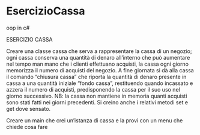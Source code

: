 # EsercizioCassa
oop in c#

ESERCIZIO CASSA

Creare una classe cassa che serva a rappresentare la cassa di un negozio; 
ogni cassa conserva una quantità di denaro all’interno che può aumentare nel tempo man mano che i clienti effettuano acquisti, 
la cassa ogni giorno memorizza il numero di acquisti del negozio. 
A fine giornata si dà alla cassa il comando “chiusura cassa” che riporta la quantità di denaro presente in cassa a una quantità iniziale “fondo cassa”, 
restituendo quando incassato e azzera il numero di acquisti, predisponendo la cassa per il suo uso nel giorno successivo. 
NB: la cassa non mantiene in memoria quanti acquisti sono stati fatti nei giorni precedenti.
Si creino anche i relativi metodi set e get dove sensato.

Creare un main che crei un’istanza di cassa e la provi con un menu che chiede cosa fare

